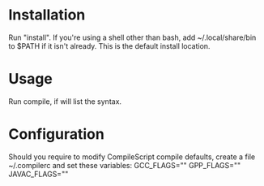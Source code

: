 Installation 
============
Run "install". If you're using a shell other than bash,
add ~/.local/share/bin to $PATH if it isn't already. This
is the default install location.

Usage
=====
Run compile, if will list the syntax.

Configuration 
=============
Should you require to modify CompileScript compile
defaults, create a file ~/.compilerc and set these
variables:
GCC_FLAGS=""
GPP_FLAGS=""
JAVAC_FLAGS=""
